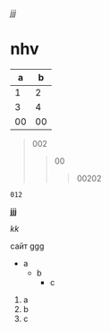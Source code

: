 *jjj*

# nhv
|a|b|
|---|---|
|1|2|
|3|4|
|00|00|
>002
>>00
>>>00202

`012`

__jjj__

_kk_

сайт [ggg][1]

[1]: liting.uz 'wowww'

- a
    - b
        - c

1. a
2. b
4. c
